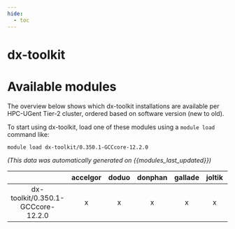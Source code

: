 ```yaml
---
hide:
  - toc
---
```


dx-toolkit
==========

# Available modules


The overview below shows which dx-toolkit installations are available per HPC-UGent Tier-2 cluster, ordered based on software version (new to old).

To start using dx-toolkit, load one of these modules using a `module load` command like:

```shell
module load dx-toolkit/0.350.1-GCCcore-12.2.0
```

*(This data was automatically generated on {{modules_last_updated}})*  

| |accelgor|doduo|donphan|gallade|joltik|shinx|skitty|
| :---: | :---: | :---: | :---: | :---: | :---: | :---: | :---: |
|dx-toolkit/0.350.1-GCCcore-12.2.0|x|x|x|x|x|x|x|
